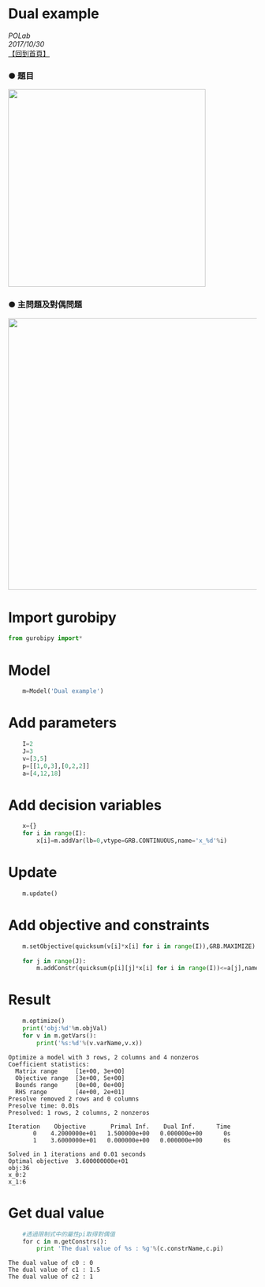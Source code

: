 
# Dual example
*POLab*
<br>
*2017/10/30*
<br>
[【回到首頁】](https://github.com/PO-LAB/Python-Gurobi)


### ● 題目<br>
<img src="https://github.com/wurmen/Gurobi-Python/blob/master/python-gurobi%20%20model/picture/Prototype%20example%20picture/Prototype%20example%E9%A1%8C%E7%9B%AE.png" width="400">
<br>

### ● 主問題及對偶問題
<img src="https://github.com/wurmen/Gurobi-Python/blob/master/python-gurobi%20%20model/picture/Dual%20example/convertPintoD.png" width="550">
<br>

# Import gurobipy
```python
from gurobipy import*
```

# Model


```python
    m=Model('Dual example')
```

# Add parameters


```python
    I=2
    J=3
    v=[3,5]
    p=[[1,0,3],[0,2,2]]
    a=[4,12,18]
```

# Add decision variables


```python
    x={}
    for i in range(I):
        x[i]=m.addVar(lb=0,vtype=GRB.CONTINUOUS,name='x_%d'%i)
```

# Update


```python
    m.update()
```

# Add objective and constraints


```python
    m.setObjective(quicksum(v[i]*x[i] for i in range(I)),GRB.MAXIMIZE)
  
    for j in range(J):
        m.addConstr(quicksum(p[i][j]*x[i] for i in range(I))<=a[j],name='c%d'%j)
```

# Result


```python
    m.optimize()
    print('obj:%d'%m.objVal)
    for v in m.getVars():
        print('%s:%d'%(v.varName,v.x))
```

    Optimize a model with 3 rows, 2 columns and 4 nonzeros
    Coefficient statistics:
      Matrix range     [1e+00, 3e+00]
      Objective range  [3e+00, 5e+00]
      Bounds range     [0e+00, 0e+00]
      RHS range        [4e+00, 2e+01]
    Presolve removed 2 rows and 0 columns
    Presolve time: 0.01s
    Presolved: 1 rows, 2 columns, 2 nonzeros
    
    Iteration    Objective       Primal Inf.    Dual Inf.      Time
           0    4.2000000e+01   1.500000e+00   0.000000e+00      0s
           1    3.6000000e+01   0.000000e+00   0.000000e+00      0s
    
    Solved in 1 iterations and 0.01 seconds
    Optimal objective  3.600000000e+01
    obj:36
    x_0:2
    x_1:6
    

# Get dual value


```python
    #透過限制式中的屬性pi取得對偶值
    for c in m.getConstrs():
        print 'The dual value of %s : %g'%(c.constrName,c.pi)
```

    The dual value of c0 : 0
    The dual value of c1 : 1.5
    The dual value of c2 : 1
    
